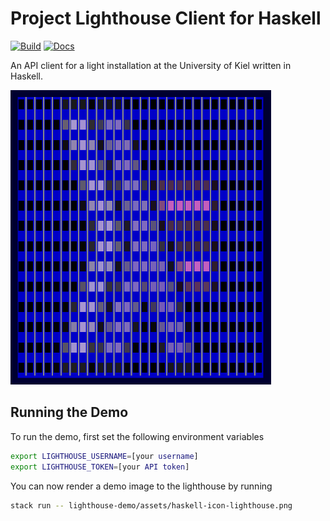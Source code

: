 # Project Lighthouse Client for Haskell

[![Build](https://github.com/fwcd/project-lighthouse-haskell/actions/workflows/build.yml/badge.svg)](https://github.com/fwcd/project-lighthouse-haskell/actions/workflows/build.yml)
[![Docs](https://github.com/fwcd/project-lighthouse-haskell/actions/workflows/docs.yml/badge.svg)](https://fwcd.github.io/project-lighthouse-haskell)

An API client for a light installation at the University of Kiel written in Haskell.

![Facade](facade.png)

## Running the Demo

To run the demo, first set the following environment variables

```bash
export LIGHTHOUSE_USERNAME=[your username]
export LIGHTHOUSE_TOKEN=[your API token]
```

You can now render a demo image to the lighthouse by running

```bash
stack run -- lighthouse-demo/assets/haskell-icon-lighthouse.png
```
